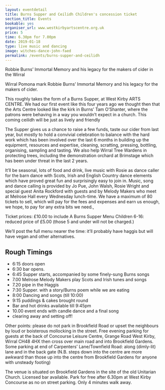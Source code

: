 ```yaml
---
layout: eventdetail
title: Burns Supper and Ceilidh Children's concession ticket
section_title: Events
bookable: yes
organiser_url: www.westkirbyartscentre.org.uk
price: 5
time: 6.30pm for 7.00pm
date: 2019-01-18
type: live music and dancing
image: witches-dance-john-faed
permalink: /events/burns-supper-and-ceilidh
---
```


Robbie Burns’ Immortal Memory and his legacy for the makers of cider in the Wirral

Wirral Pomona mark Robbie Burns’ Immortal Memory and his legacy for the makers of cider.

This roughly takes the form of a Burns Supper, at West Kirby ARTS CENTRE. We had our first event like this four years ago we thought then that the Arts Centre looked like the kirk in Burns’ Tam O’Shanter, where the patrons were behaving in a way you wouldn’t expect in a church. This coming ceilidh will be just as lively and friendly

The Supper gives us a chance to raise a few funds, taste our cider from last year, but mostly to hold a convivial celebration to balance with the hard work which has been involved over the last 6 months in building up the equipment, resources and expertise, cleaning, scratting, pressing, bottling, organising, sampling and tasting. We also help Wirral Tree Wardens in protecting trees, including the demonstration orchard at Brimstage which has been under threat in the last 2 years.

It’ll be seasonal, lots of food and drink, live music with Rosie as dance caller for the barn dance with Scots, Irish and English Country dance elements which have proved great fun and surprisingly easy to join in. Music, song and dance calling is provided by Jo Pue, John Walsh, Rosie Wright and special guest Anita Rockford with guests and by Melody Makers who meet at Melrose Hall every Wednesday lunch-time. We have a maximum of 80 tickets to sell, which will pay for the fees and expenses and earn us enough, we hope, to pay for any extra bits we need.,

Ticket prices: £10.00 to include A Burns Supper Menu Children 6-16: reduced price of £5.00 (those 5 and under will not be charged.)

We’ll post the full menu nearer the time: it’ll probably have haggis but will have vegan and other alternatives.

## Rough Timings

- 6:15 doors open
- 6:30 bar opens.
- 6:45 Supper starts, accompanied by some finely-sung Burns songs
- 7.00  Melrose Melody Makers play Scots and Irish tunes and songs
- 7.20 pipe in the Haggis
- 7:30 Supper. with a story/Burns poem while we are eating
- 8:00 Dancing and songs (till 10:00)
- 9:15 puddings & cakes brought round
- Bar and hot drinks available till 9:45pm
- 10.00 event ends with candle dance and a final song
- clearing away and setting off!

Other points: please do not park in Brookfield Road or upset the neighbours by loud or boisterous mollocking in the street. Free evening parking for guests at the back of Concourse Leisure Centre, Grange Road West Kirby, Wirral CH48 4HX then cross over main road and into Brookfield Gardens. Some parking at end of Carpenters’ Lane/Townfield Road: along (dimly-lit) lane and in the back gate (N.B. steps down into the centre are more awkward than those up into the centre from Brookfield Gardens for anyone with unsteady footing)

The venue is situated on Brookfield Gardens in the site of the old Unitarian Church. Licensed bar available. Park for free after 6.30pm at West Kirby Concourse as no on street parking. Only 4 minutes walk away.
